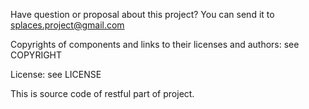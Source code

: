 Have question or proposal about this project? You can send it to splaces.project@gmail.com

Copyrights of components and links to their licenses and authors: see COPYRIGHT

License: see LICENSE

This is source code of restful part of project.


